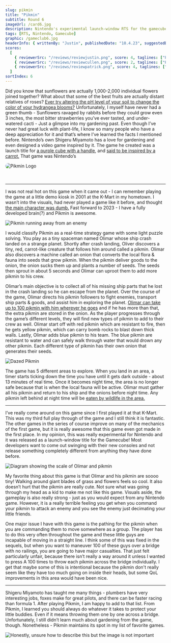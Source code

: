 ```yaml
---
slug: pikmin
title: "Pikmin"
subtitle: Round 6
imageUrl: /card6.jpg
description: Nintendo's experimental launch-window RTS for the gamecube
tags: [RTS, Nintendo, Gamecube]
graphic: /gameclub6.jpg
headerInfo: { writtenBy: "Justin", publishedDate: "10.4.23", suggestedBy: "Cullen" }
scores:
  [
    { reviewerSrc: "/reviews/reviewjustin.png", score: 4, taglines: ["Pretty awesome that this game got made"] },
    { reviewerSrc: "/reviews/reviewcullen.png", score: 2, taglines: ["Pikmin is a 5/5 idea, but these little guys piss me off"] },
    { reviewerSrc: "/reviews/reviewpatrick.png", score: 4, taglines: ["I love my stupid little guys"] }
  ]
sortIndex: 6
---
```


Did you know that sunflowers are actually 1,000-2,000 individual flowers joined together? What about that some of the best fruits are actually distant relatives of roses? [Ever try altering the pH level of your soil to change the color of your hydrangea blooms?](/reviews/pikmin/hydrangea.jpg) Unfortunately, I myself have never had a green thumb - Sunflowers ravaged by rabbits before they could grow even 3 inches, the most bitter strawberries you’ve ever tasted, and under-watered cacti - Just a glimpse into my gardening past. Even though I’ve never had great luck with plant-life, I know so many people who have a deep appreciation for it and that’s where I’ve learned the facts I mentioned before. Nintendo’s own Shigeru Miyamoto has a love for gardening and even designed a video game inspired by it. The game he created was a launch title for [a purple cube with a handle](/reviews/pikmin/gamecube.jpg), and [said to be inspired by a carrot.](/reviews/pikmin/pikpik.png) That game was Nintendo’s

<div class="reviewlogo"><img src="/reviews/pikmin/logo.png"
alt="Pikmin Logo" style="border-radius: 20px;"/></div><br><br />

---

I was not real hot on this game when it came out - I can remember playing the game at a little demo kiosk in 2001 at the K-Mart in my hometown. I wasn’t into the visuals, had never played a game like it before, and thought [the main character was dumb.](/reviews/pikmin/olimar.png) Fast forward to 2023 - I have a fully developed brain(?) and Pikmin is awesome.

<div class="reviewsplit"><img src="/reviews/pikmin/run.png"
alt="Pikmin running away from an enemy" /><div>

I would classify Pikmin as a real-time strategy game with some light puzzle solving. You play as a tiny spaceman named Olimar whose ship crash landed on a strange planet. Shortly after crash landing, Oliver discovers a tiny, red, carrot-like creature that follows him around called a pikmin. Olimar also discovers a machine called an onion that converts the local flora & fauna into seeds that grow pikmin. When the pikmin deliver goods to the onion, the onion sucks them up and plants a number of seeds. The seeds then sprout in about 5 seconds and Olimar can uproot them to add more pikmin to his crew.

Olimar’s main objective is to collect all of his missing ship parts that he lost in the crash landing so he can escape from the planet. Over the course of the game, Olimar directs his pikmin followers to fight enemies, transport ship parts & goods, and assist him in exploring the planet. [Olimar can take up to 100 pikmin with him wherever he goes](/reviews/pikmin/100.jpg) and if he has more than that, the extra pikmin are stored in the onion. As the player progresses through the game’s different levels, they will find new types of pikmin to add to their crew as well. Olimar start off with red pikmin which are resistant to fire, then he gets yellow pikmin, which can carry bomb rocks to blast down thick walls. Lastly, Olimar adds blue pikmin to his team. The blue pikmin are resistant to water and can safely walk through water that would drown any other pikmin. Each different type of pikmin has their own onion that generates their seeds.

<div class="reviewsplit"><img src="/reviews/pikmin/dazed.gif"
alt="Dazed Pikmin" /><div>

The game has 5 different areas to explore. When you land in an area, a timer starts ticking down the time you have until it gets dark outside - about 13 minutes of real time. Once it becomes night time, the area is no longer safe because that is when the local fauna will be active. Olimar must gather all his pikmin and return to his ship and the onions before night time. Any pikmin left behind at night time will be [eaten by wildlife in the area.](/reviews/pikmin/eaten.jpg)

---

I’ve really come around on this game since I first played it at that K-Mart. This was my third full play through of the game and I still think it is fantastic. The other games in the series of course improve on many of the mechanics of the first game, but it is really awesome that this game even got made in the first place. In my opinion, this was really experimental for Nintendo and it was released as a launch-window title for the Gamecube! Most developers want to come out swinging with their new consoles and not release something completely different from anything they have done before.

<div class="reviewsplit"><img src="/reviews/pikmin/size.png"
alt="Diagram showing the scale of Olimar and pikmin" /><div>

My favorite thing about this game is that Olimar and his pikmin are soooo tiny! Walking around giant blades of grass and flowers feels so cool. It also doesn’t hurt that the pikmin are really cute. Not sure what was going through my head as a kid to make me not like this game. Visuals aside, the gameplay is also really strong - just as you would expect from any Nintendo game. However, it is a really terrible feeling you get when you command your pikmin to attack an enemy and you see the enemy just decimating your little friends.

One major issue I have with this game is the pathing for the pikmin when you are commanding them to move somewhere as a group. The player has to do this very often throughout the game and these little guys are incapable of moving in a straight line. I think some of this was fixed in the sequels, but when you want to maneuver 100 of these guys over a bridge with no railings, you are going to have major casualties. That just felt particularly unfair, because there isn’t really a way around it unless I wanted to press A 100 times to throw each pikmin across the bridge individually. I get that maybe some of this is intentional because the pikmin don't really seem like they have too much going on inside their heads, but some QoL improvements in this area would have been nice.

---

Shigeru Miyamoto has taught me many things - plumbers have very interesting jobs, foxes make for great pilots, and there can be faster racing than formula 1. After playing Pikmin, I am happy to add to that list. From Pikmin, I learned you should always do whatever it takes to protect your little buddies. Even if it means throwing them one by one across a bridge. Unfortunately, I still didn’t learn much about gardening from the game, though. Nonetheless - Pikmin maintains its spot in my list of favorite games.

<div class="reviewsplit"><img src="/reviews/pikmin/beverage.gif"
alt="Honestly, unsure how to describe this but the image is not important"/><div>
<br><br>